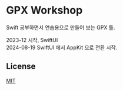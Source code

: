 # GPX Workshop

Swift 공부하면서 연습용으로 만들어 보는 GPX 툴.

2023-12 시작, SwiftUI\
2024-08-19 SwiftUI 에서 AppKit 으로 전환 시작.

## License

[MIT](LICENSE)
